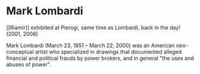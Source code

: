 # Mark Lombardi

[[Riamir]] exhibited at Pierogi, same time as Lombardi, back in the day! (2001, 2006)

Mark Lombardi (March 23, 1951 – March 22, 2000) was an American neo-conceptual artist who specialized in drawings that documented alleged financial and political frauds by power brokers, and in general "the uses and abuses of power".

